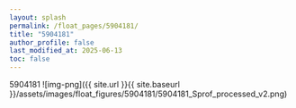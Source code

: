 ```yaml
---
layout: splash
permalink: /float_pages/5904181/
title: "5904181"
author_profile: false
last_modified_at: 2025-06-13
toc: false
---
```

 
5904181
![img-png]({{ site.url }}{{ site.baseurl }}/assets/images/float_figures/5904181/5904181_Sprof_processed_v2.png)